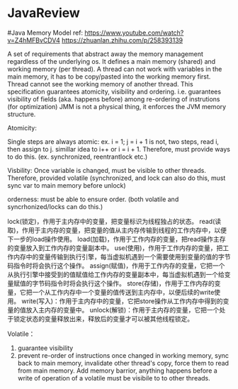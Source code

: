 # JavaReview

#Java Memory Model
ref:
https://www.youtube.com/watch?v=Z4hMFBvCDV4
https://zhuanlan.zhihu.com/p/258393139

A set of requirements that abstract away the memory management regardless of the underlying os. It defines a main memory (shared) and working memory (per thread).
A thread can not work with variables in the main memory, it has to be copy/pasted into the working memory first. Thread cannot see the working memory of another
thread.
This specification guarantees atomicity, visibility and ordering. i.e. guarantees visibility of fields (aka. happens before) among re-ordering of instrutions (for optimization)
JMM is not a physical thing, it enforces the JVM memory structure.

Atomicity:

Single steps are always atomic:
ex. i = 1;
j = i + 1 is not, two steps, read i, then assign to j. simillar idea to i++ or i = i + 1.
Therefore, must provide ways to do this. (ex. synchronized, reentrantlock etc.)


Visbility:
Once variable is changed, must be visible to other threads.
Therefore, provided volatile (synchronized, and lock can also do this, must sync var to main memory before unlock)

orderness:
must be able to ensure order. (both volatile and syncrhonized/locks can do this.)

lock(锁定)，作用于主内存中的变量，把变量标识为线程独占的状态。
read(读取)，作用于主内存的变量，把变量的值从主内存传输到线程的工作内存中，以便下一步的load操作使用。
load(加载)，作用于工作内存的变量，把read操作主存的变量放入到工作内存的变量副本中。
use(使用)，作用于工作内存的变量，把工作内存中的变量传输到执行引擎，每当虚拟机遇到一个需要使用到变量的值的字节码指令时将会执行这个操作。
assign(赋值)，作用于工作内存的变量，它把一个从执行引擎中接受到的值赋值给工作内存的变量副本中，每当虚拟机遇到一个给变量赋值的字节码指令时将会执行这个操作。
store(存储)，作用于工作内存的变量，它把一个从工作内存中一个变量的值传送到主内存中，以便后续的write使用。
write(写入)：作用于主内存中的变量，它把store操作从工作内存中得到的变量的值放入主内存的变量中。
unlock(解锁)：作用于主内存的变量，它把一个处于锁定状态的变量释放出来，释放后的变量才可以被其他线程锁定。

Volatile：
1. guarantee visibility
2. prevent re-order of instructions
once changed in working memory, sync back to main memory, invalidate other thread's copy, force them to read from main memory.
Add memory barrior, anything happens before a write of operation of a volatile must be visibile to to other threads.

